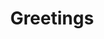 ---
title: Greetings
layout: revealjs
description: "This description is included within meta-tags"
goal: "Learn several expressions to greet and introduce yourself"
why:
  - Explanation 1
  - Explanation 2
  - Explanation 3
principles:
ppitfalls:
standardtime: 1000  

## Content supports TIME

content:
  - center: "Oi, tudo bem?"
    translation: "Hi, how are you?"
  - center: "Olá!"
    translation: "Hello!"
  - center: "Oi!"
    translation: "Hi!"
  - center: "E aí?"
    translation: "Hi there!"
  - center: "E ae!"
    translation: "Hey there!"
  - center: "Tudo bom?"
    translation: "Is everything alright?"
  - center: "Tudo bem?"
    translation: "Is everything alright?"
  - center: "Como vai?"
    translation: "How are you?"
  - center: "Como vai você"
    translation: "How are you?"
  - center: "Como vão as coisas?"
    translation: "How are things going?"
  - center: "Bom dia!"
    translation: "Goo morning!"
  - center: "Boa tarde!"
    translation: "Good afternoon!"
  - center: "Boa noite!"
    translation: "Good evening!"
  - center: "Oi, meu nome é _____"
    translation: "Hi, my name is ____"
  - center: "Eu gostaria de me apresentar, eu sou o _____"
    translation: "I would like to introduce myself, I'm ____"
  - center: "Muito prazer!"
    translation: "Nice to meet you!"
  - center: "Prazer em conhecê-lo."
    translation: "I'm pleased to meet you."
  - center: "Prazer em conhecê-la!"
    translation: "I'm pleased to meet you."
  - center: "O prazer é todo meu!"
    translation: "The pleasure is all mine."
---